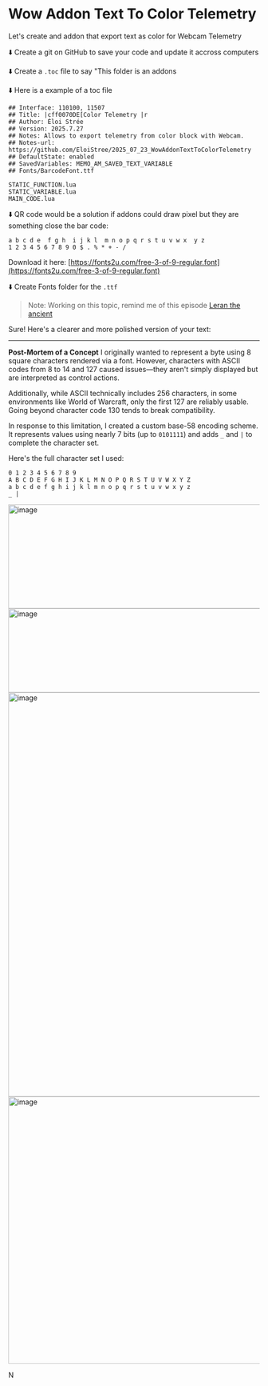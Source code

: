 # Wow Addon Text To Color Telemetry

Let's create and addon that export text as color for Webcam Telemetry



⬇️ Create a git on GitHub to save your code and update it accross computers

⬇️ Create a  `.toc` file to say "This folder is an addons

⬇️ Here is a example of a toc file

``` toc
## Interface: 110100, 11507
## Title: |cff0070DE[Color Telemetry |r
## Author: Éloi Strée
## Version: 2025.7.27
## Notes: Allows to export telemetry from color block with Webcam.
## Notes-url: https://github.com/EloiStree/2025_07_23_WowAddonTextToColorTelemetry
## DefaultState: enabled
## SavedVariables: MEMO_AM_SAVED_TEXT_VARIABLE
## Fonts/BarcodeFont.ttf

STATIC_FUNCTION.lua
STATIC_VARIABLE.lua
MAIN_CODE.lua

```

⬇️ QR code would be a solution if addons could draw pixel but they are something close the bar code:  
```
a b c d e  f g h  i j k l  m n o p q r s t u v w x  y z 
1 2 3 4 5 6 7 8 9 0 $ . % * + - / 
```  
Download it here: [https://fonts2u.com/free-3-of-9-regular.font](https://fonts2u.com/free-3-of-9-regular.font) 


⬇️ Create Fonts folder for the `.ttf`



> Note: Working on this topic, remind me of this episode [Leran the ancient](https://www.youtube.com/watch?v=Y6lOQUo-su4)


Sure! Here's a clearer and more polished version of your text:

---

**Post-Mortem of a Concept**
I originally wanted to represent a byte using 8 square characters rendered via a font. However, characters with ASCII codes from 8 to 14 and 127 caused issues—they aren't simply displayed but are interpreted as control actions.

Additionally, while ASCII technically includes 256 characters, in some environments like World of Warcraft, only the first 127 are reliably usable. Going beyond character code 130 tends to break compatibility.

In response to this limitation, I created a custom base-58 encoding scheme. It represents values using nearly 7 bits (up to `0101111`) and adds `_` and `|` to complete the character set.

Here's the full character set I used:

```
0 1 2 3 4 5 6 7 8 9 
A B C D E F G H I J K L M N O P Q R S T U V W X Y Z 
a b c d e f g h i j k l m n o p q r s t u v w x y z 
_ |
```


<img width="1324" height="208" alt="image" src="https://github.com/user-attachments/assets/25a14d02-3184-41ce-a8c6-30ac1ef800b2" />
<img width="1614" height="168" alt="image" src="https://github.com/user-attachments/assets/53d1e35a-6137-4957-b563-bffb06fe5713" />

<img width="1324" height="808" alt="image" src="https://github.com/user-attachments/assets/363846d0-93d3-4aa7-b4ae-8464667dfcb3" />

<img width="1321" height="534" alt="image" src="https://github.com/user-attachments/assets/0cef441c-546d-4816-9f8b-a3bf4e02d39a" />



N
